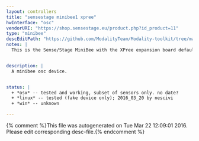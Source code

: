 ```yaml
---
layout: controllers
title: "sensestage minibee1 xpree"
hwInterface: "osc"
vendorURI: "https://shop.sensestage.eu/product.php?id_product=11"
type: "minibee"
descEditPath: "https://github.com/ModalityTeam/Modality-toolkit/tree/master/Modality/MKtlDescriptions//sensestage-minibee1-xpree.desc.scd"
notes: |
  This is the Sense/Stage MiniBee with the XPree expansion board default configuration (3)


description: |
  A minibee osc device.


status: |
  + *osx* -- tested and working, subset of sensors only. no date?
  + *linux* -- tested (fake device only); 2016_03_20 by nescivi
  + *win* -- unknown

---
```

{% comment %}This file was autogenerated on Tue Mar 22 12:09:01 2016. Please edit corresponding desc-file.{% endcomment %}